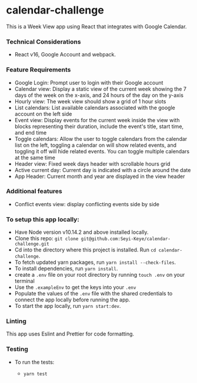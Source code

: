 # calendar-challenge

This is a Week View app using React that integrates with Google Calendar.

### Technical Considerations

- React v16, Google Account and webpack.

### Feature Requirements

- Google Login: Prompt user to login with their Google account
- Calendar view: Display a static view of the current week showing the 7 days of the week on the x-axis, and 24 hours of the day on the y-axis
- Hourly view: The week view should show a grid of 1 hour slots
- List calendars: List available calendars associated with the google account on the left side
- Event view: Display events for the current week inside the view with blocks representing their duration, include the event's title, start time, and end time
- Toggle calendars: Allow the user to toggle calendars from the calendar list on the left, toggling a calendar on will show related events, and toggling it off will hide related events. You can toggle multiple calendars at the same time
- Header view: Fixed week days header with scrollable hours grid
- Active current day: Current day is indicated with a circle around the date
- App Header: Current month and year are displayed in the view header

### Additional features

- Conflict events view: display conflicting events side by side

### To setup this app locally:

- Have Node version v10.14.2 and above installed locally.
- Clone this repo: `git clone git@github.com:Seyi-Keye/calendar-challenge.git`
- Cd into the directory where this project is installed. Run `cd calendar-challenge`.
- To fetch updated yarn packages, run `yarn install --check-files`.
- To install dependencies, run `yarn install`.
- create a `.env` file on your root directory by running `touch .env` on your terminal
- Use the `.exampleEnv` to get the keys into your `.env`
- Populate the values of the `.env` file with the shared credentials to connect the app locally before running the app.
- To start the app locally, run `yarn start:dev`.

### Linting

This app uses Eslint and Prettier for code formatting.

### Testing

- To run the tests:

  - `yarn test`
